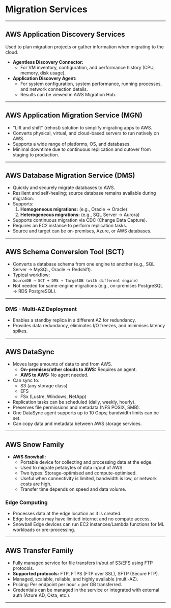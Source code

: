 # Migration Services

---

## AWS Application Discovery Services

Used to plan migration projects or gather information when migrating to the cloud.

- **Agentless Discovery Connector:**  
  - For VM inventory, configuration, and performance history (CPU, memory, disk usage).
- **Application Discovery Agent:**  
  - For system configuration, system performance, running processes, and network connection details.
  - Results can be viewed in AWS Migration Hub.

---

## AWS Application Migration Service (MGN)

- "Lift and shift" (rehost) solution to simplify migrating apps to AWS.
- Converts physical, virtual, and cloud-based servers to run natively on AWS.
- Supports a wide range of platforms, OS, and databases.
- Minimal downtime due to continuous replication and cutover from staging to production.

---

## AWS Database Migration Service (DMS)

- Quickly and securely migrate databases to AWS.
- Resilient and self-healing; source database remains available during migration.
- Supports:
  1. **Homogeneous migrations:** (e.g., Oracle → Oracle)
  2. **Heterogeneous migrations:** (e.g., SQL Server → Aurora)
- Supports continuous migration via CDC (Change Data Capture).
- Requires an EC2 instance to perform replication tasks.
- Source and target can be on-premises, Azure, or AWS databases.

---

## AWS Schema Conversion Tool (SCT)

- Converts a database schema from one engine to another (e.g., SQL Server → MySQL, Oracle → Redshift).
- Typical workflow:  
  `SourceDB → SCT + DMS → TargetDB (with different engine)`
- Not needed for same-engine migrations (e.g., on-premises PostgreSQL → RDS PostgreSQL).

---

### DMS - Multi-AZ Deployment

- Enables a standby replica in a different AZ for redundancy.
- Provides data redundancy, eliminates I/O freezes, and minimises latency spikes.

---

## AWS DataSync

- Moves large amounts of data to and from AWS.
  - **On-premises/other clouds to AWS:** Requires an agent.
  - **AWS to AWS:** No agent needed.
- Can sync to:
  - S3 (any storage class)
  - EFS
  - FSx (Lustre, Windows, NetApp)
- Replication tasks can be scheduled (daily, weekly, hourly).
- Preserves file permissions and metadata (NFS POSIX, SMB).
- One DataSync agent supports up to 10 Gbps; bandwidth limits can be set.
- Can copy data and metadata between AWS storage services.

---

## AWS Snow Family

- **AWS Snowball:**  
  - Portable device for collecting and processing data at the edge.
  - Used to migrate petabytes of data in/out of AWS.
  - Two types: Storage-optimised and compute-optimised.
  - Useful when connectivity is limited, bandwidth is low, or network costs are high.
  - Transfer time depends on speed and data volume.

### Edge Computing

- Processes data at the edge location as it is created.
- Edge locations may have limited internet and no compute access.
- Snowball Edge devices can run EC2 instances/Lambda functions for ML workloads or pre-processing.

---

## AWS Transfer Family

- Fully managed service for file transfers in/out of S3/EFS using FTP protocols.
- **Supported protocols:** FTP, FTPS (FTP over SSL), SFTP (Secure FTP).
- Managed, scalable, reliable, and highly available (multi-AZ).
- Pricing: Per endpoint per hour + per GB transferred.
- Credentials can be managed in the service or integrated with external auth (Azure AD, Okta, etc.).

---